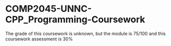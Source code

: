# COMP2045-UNNC-CPP_Programming-Coursework
The grade of this coursework is unknown, but the module is 75/100 and this coursework assessment is 30%
